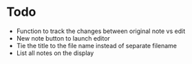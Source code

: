 # Todo

- Function to track the changes between original note vs edit
- New note button to launch editor
- Tie the title to the file name instead of separate filename
- List all notes on the display
